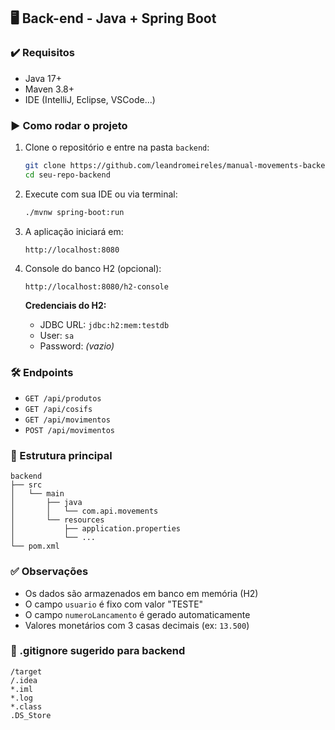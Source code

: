 ## 🖥️ Back-end - Java + Spring Boot

### ✔️ Requisitos

* Java 17+
* Maven 3.8+
* IDE (IntelliJ, Eclipse, VSCode...)

### ▶️ Como rodar o projeto

1. Clone o repositório e entre na pasta `backend`:

   ```bash
   git clone https://github.com/leandromeireles/manual-movements-backend.git
   cd seu-repo-backend
   ```

2. Execute com sua IDE ou via terminal:

   ```bash
   ./mvnw spring-boot:run
   ```

3. A aplicação iniciará em:

   ```
   http://localhost:8080
   ```

4. Console do banco H2 (opcional):

   ```
   http://localhost:8080/h2-console
   ```

   **Credenciais do H2:**

    * JDBC URL: `jdbc:h2:mem:testdb`
    * User: `sa`
    * Password: *(vazio)*

### 🛠 Endpoints

* `GET /api/produtos`
* `GET /api/cosifs`
* `GET /api/movimentos`
* `POST /api/movimentos`

### 📁 Estrutura principal

```
backend
├── src
│   └── main
│       ├── java
│       │   └── com.api.movements
│       └── resources
│           ├── application.properties
│           └── ...
└── pom.xml
```

### ✅ Observações

* Os dados são armazenados em banco em memória (H2)
* O campo `usuario` é fixo com valor "TESTE"
* O campo `numeroLancamento` é gerado automaticamente
* Valores monetários com 3 casas decimais (ex: `13.500`)

### 🚫 .gitignore sugerido para backend

```
/target
/.idea
*.iml
*.log
*.class
.DS_Store
```
